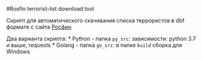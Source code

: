 #Rosfin terrorist-list download tool

Скрипт для автоматического скачивания списка террористов в dbf формате с сайта [Росфин](https://portal.fedsfm.ru)

Два варианта скрипта:
    * Python - папка `py_src`: зависимости: python 3.7 и выше, requests
    * Golang - папка `go_src`: в папке `build` сборка для Windows


